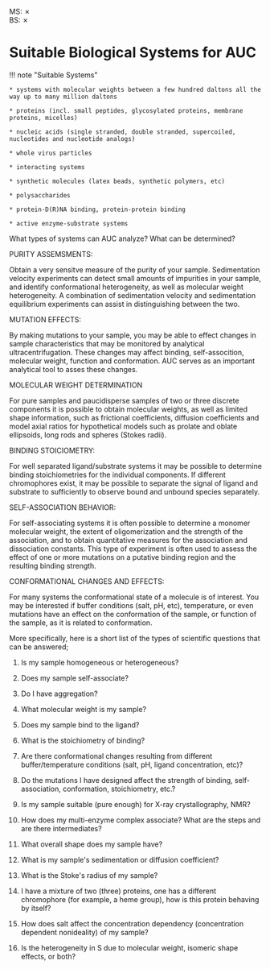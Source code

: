<br>
MS: &#x2717;
<br>
BS: &#x2717;

# Suitable Biological Systems for AUC

!!! note "Suitable Systems"

    * systems with molecular weights between a few hundred daltons all the way up to many million daltons
    
    * proteins (incl. small peptides, glycosylated proteins, membrane proteins, micelles)
    
    * nucleic acids (single stranded, double stranded, supercoiled, nucleotides and nucleotide analogs)

    * whole virus particles
    
    * interacting systems
    
    * synthetic molecules (latex beads, synthetic polymers, etc)

    * polysaccharides

    * protein-D(R)NA binding, protein-protein binding

    * active enzyme-substrate systems

What types of systems can AUC analyze? What can be determined?

PURITY ASSEMSMENTS:

  Obtain a very sensitve measure of the purity of your sample. Sedimentation velocity experiments can detect small amounts of impurities in your sample, and identify conformational heterogeneity, as well as molecular weight heterogeneity. A combination of sedimentation velocity and sedimentation equilibrium experiments can assist in distinguishing between the two.
   
MUTATION EFFECTS:

  By making mutations to your sample, you may be able to effect changes in sample characteristics that may be monitored by analytical ultracentrifugation. These changes may affect binding, self-assocition, molecular weight, function and conformation. AUC serves as an important analytical tool to asses these changes.

MOLECULAR WEIGHT DETERMINATION

  For pure samples and paucidisperse samples of two or three discrete components it is possible to obtain molecular weights, as well as limited shape information, such as frictional coefficients, diffusion coefficients and model axial ratios for hypothetical models such as prolate and oblate ellipsoids, long rods and spheres (Stokes radii).

BINDING STOICIOMETRY:

  For well separated ligand/substrate systems it may be possible to determine binding stoichiometries for the individual components. If different chromophores exist, it may be possible to separate the signal of ligand and substrate to sufficiently to observe bound and unbound species separately.
    
SELF-ASSOCIATION BEHAVIOR:

  For self-associating systems it is often possible to determine a monomer molecular weight, the extent of oligomerization and the strength of the association, and to obtain quantitative measures for the association and dissociation constants. This type of experiment is often used to assess the effect of one or more mutations on a putative binding region and the resulting binding strength.
    
CONFORMATIONAL CHANGES AND EFFECTS:

  For many systems the conformational state of a molecule is of interest. You may be interested if buffer conditions (salt, pH, etc), temperature, or even mutations have an effect on the conformation of the sample, or function of the sample, as it is related to conformation.

More specifically, here is a short list of the types of scientific questions that can be answered;

1. Is my sample homogeneous or heterogeneous?

2. Does my sample self-associate?

3. Do I have aggregation?

4. What molecular weight is my sample?

5. Does my sample bind to the ligand?

6. What is the stoichiometry of binding?

7. Are there conformational changes resulting from different buffer/temperature conditions (salt, pH, ligand concentration, etc)?

8. Do the mutations I have designed affect the strength of binding, self-association, conformation, stoichiometry, etc.?

9. Is my sample suitable (pure enough) for X-ray crystallography, NMR?

10. How does my multi-enzyme complex associate? What are the steps and are there intermediates?

11. What overall shape does my sample have?

12. What is my sample's sedimentation or diffusion coefficient?

13. What is the Stoke's radius of my sample?

14. I have a mixture of two (three) proteins, one has a different chromophore (for example, a heme group), how is this protein 
behaving by itself?

15. How does salt affect the concentration dependency (concentration dependent nonideality) of my sample?

16. Is the heterogeneity in S due to molecular weight, isomeric shape effects, or both?

